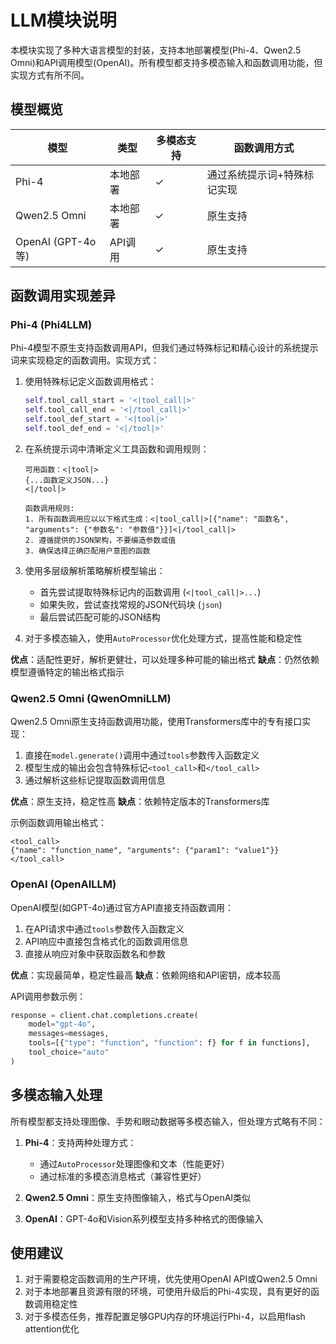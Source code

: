 # LLM模块说明

本模块实现了多种大语言模型的封装，支持本地部署模型(Phi-4、Qwen2.5 Omni)和API调用模型(OpenAI)。所有模型都支持多模态输入和函数调用功能，但实现方式有所不同。

## 模型概览

| 模型 | 类型 | 多模态支持 | 函数调用方式 |
|------|------|------------|------------|
| Phi-4 | 本地部署 | ✓ | 通过系统提示词+特殊标记实现 |
| Qwen2.5 Omni | 本地部署 | ✓ | 原生支持 |
| OpenAI (GPT-4o等) | API调用 | ✓ | 原生支持 |

## 函数调用实现差异

### Phi-4 (Phi4LLM)

Phi-4模型不原生支持函数调用API，但我们通过特殊标记和精心设计的系统提示词来实现稳定的函数调用。实现方式：

1. 使用特殊标记定义函数调用格式：
   ```python
   self.tool_call_start = '<|tool_call|>'
   self.tool_call_end = '<|/tool_call|>'
   self.tool_def_start = '<|tool|>'
   self.tool_def_end = '<|/tool|>'
   ```

2. 在系统提示词中清晰定义工具函数和调用规则：
   ```
   可用函数：<|tool|>
   {...函数定义JSON...}
   <|/tool|>

   函数调用规则:
   1. 所有函数调用应以以下格式生成：<|tool_call|>[{"name": "函数名", "arguments": {"参数名": "参数值"}}]<|/tool_call|>
   2. 遵循提供的JSON架构，不要编造参数或值
   3. 确保选择正确匹配用户意图的函数
   ```

3. 使用多层级解析策略解析模型输出：
   - 首先尝试提取特殊标记内的函数调用 (`<|tool_call|>...`)
   - 如果失败，尝试查找常规的JSON代码块 (```json```)
   - 最后尝试匹配可能的JSON结构

4. 对于多模态输入，使用`AutoProcessor`优化处理方式，提高性能和稳定性

**优点**：适配性更好，解析更健壮，可以处理多种可能的输出格式
**缺点**：仍然依赖模型遵循特定的输出格式指示

### Qwen2.5 Omni (QwenOmniLLM)

Qwen2.5 Omni原生支持函数调用功能，使用Transformers库中的专有接口实现：

1. 直接在`model.generate()`调用中通过`tools`参数传入函数定义
2. 模型生成的输出会包含特殊标记`<tool_call>`和`</tool_call>`
3. 通过解析这些标记提取函数调用信息

**优点**：原生支持，稳定性高
**缺点**：依赖特定版本的Transformers库

示例函数调用输出格式：
```
<tool_call>
{"name": "function_name", "arguments": {"param1": "value1"}}
</tool_call>
```

### OpenAI (OpenAILLM)

OpenAI模型(如GPT-4o)通过官方API直接支持函数调用：

1. 在API请求中通过`tools`参数传入函数定义
2. API响应中直接包含格式化的函数调用信息
3. 直接从响应对象中获取函数名和参数

**优点**：实现最简单，稳定性最高
**缺点**：依赖网络和API密钥，成本较高

API调用参数示例：
```python
response = client.chat.completions.create(
    model="gpt-4o",
    messages=messages,
    tools=[{"type": "function", "function": f} for f in functions],
    tool_choice="auto"
)
```

## 多模态输入处理

所有模型都支持处理图像、手势和眼动数据等多模态输入，但处理方式略有不同：

1. **Phi-4**：支持两种处理方式：
   - 通过`AutoProcessor`处理图像和文本（性能更好）
   - 通过标准的多模态消息格式（兼容性更好）

2. **Qwen2.5 Omni**：原生支持图像输入，格式与OpenAI类似

3. **OpenAI**：GPT-4o和Vision系列模型支持多种格式的图像输入

## 使用建议

1. 对于需要稳定函数调用的生产环境，优先使用OpenAI API或Qwen2.5 Omni
2. 对于本地部署且资源有限的环境，可使用升级后的Phi-4实现，具有更好的函数调用稳定性
3. 对于多模态任务，推荐配置足够GPU内存的环境运行Phi-4，以启用flash attention优化